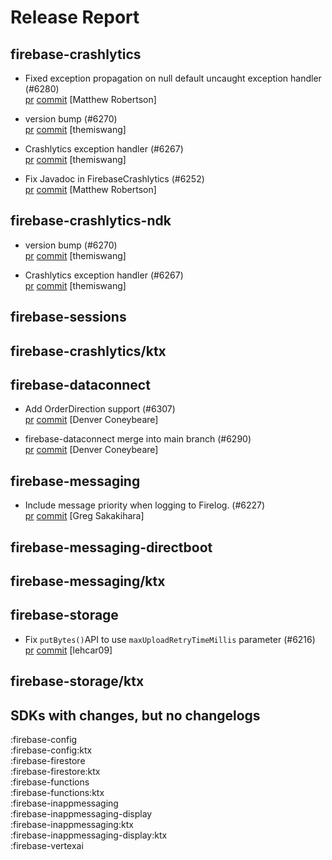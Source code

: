 # Release Report
## firebase-crashlytics
      
* Fixed exception propagation on null default uncaught exception handler (#6280)   
  [pr](https://github.com/firebase/firebase-android-sdk/pull/6280) [commit](https://github.com/firebase/firebase-android-sdk/commit/da0eefa65023bcac006b2eaae924a4282782fe4a)  [Matthew Robertson]

* version bump (#6270)   
  [pr](https://github.com/firebase/firebase-android-sdk/pull/6270) [commit](https://github.com/firebase/firebase-android-sdk/commit/48d460cc430589b3ebc8a668772ab351e1ff559b)  [themiswang]

* Crashlytics exception handler (#6267)   
  [pr](https://github.com/firebase/firebase-android-sdk/pull/6267) [commit](https://github.com/firebase/firebase-android-sdk/commit/6e7e04e1b52b531b8ac95555c1adda90393aded0)  [themiswang]

* Fix Javadoc in FirebaseCrashlytics (#6252)   
  [pr](https://github.com/firebase/firebase-android-sdk/pull/6252) [commit](https://github.com/firebase/firebase-android-sdk/commit/ddc169ff9ebe9e91e39bf2ec69a183146182d2a8)  [Matthew Robertson]

## firebase-crashlytics-ndk
      
* version bump (#6270)   
  [pr](https://github.com/firebase/firebase-android-sdk/pull/6270) [commit](https://github.com/firebase/firebase-android-sdk/commit/48d460cc430589b3ebc8a668772ab351e1ff559b)  [themiswang]

* Crashlytics exception handler (#6267)   
  [pr](https://github.com/firebase/firebase-android-sdk/pull/6267) [commit](https://github.com/firebase/firebase-android-sdk/commit/6e7e04e1b52b531b8ac95555c1adda90393aded0)  [themiswang]

## firebase-sessions
      

## firebase-crashlytics/ktx
      

## firebase-dataconnect
      
* Add OrderDirection support (#6307)   
  [pr](https://github.com/firebase/firebase-android-sdk/pull/6307) [commit](https://github.com/firebase/firebase-android-sdk/commit/cb132ab4263cd01aa6f506af5cc75394b3d0d9b5)  [Denver Coneybeare]

* firebase-dataconnect merge into main branch (#6290)   
  [pr](https://github.com/firebase/firebase-android-sdk/pull/6290) [commit](https://github.com/firebase/firebase-android-sdk/commit/a95da3f98b29c07a3ac0ba6bb9e862cc07c978ed)  [Denver Coneybeare]

## firebase-messaging
      
* Include message priority when logging to Firelog. (#6227)   
  [pr](https://github.com/firebase/firebase-android-sdk/pull/6227) [commit](https://github.com/firebase/firebase-android-sdk/commit/8ad9ef563c6748d1b110d06ab29e8caa6ce94ac2)  [Greg Sakakihara]

## firebase-messaging-directboot
      

## firebase-messaging/ktx
      

## firebase-storage
      
* Fix `putBytes()`API to use `maxUploadRetryTimeMillis` parameter  (#6216)   
  [pr](https://github.com/firebase/firebase-android-sdk/pull/6216) [commit](https://github.com/firebase/firebase-android-sdk/commit/27a16a117683248fa08bd55397d67727d2f76eda)  [lehcar09]

## firebase-storage/ktx
      


## SDKs with changes, but no changelogs
:firebase-config  
:firebase-config:ktx  
:firebase-firestore  
:firebase-firestore:ktx  
:firebase-functions  
:firebase-functions:ktx  
:firebase-inappmessaging  
:firebase-inappmessaging-display  
:firebase-inappmessaging:ktx  
:firebase-inappmessaging-display:ktx  
:firebase-vertexai